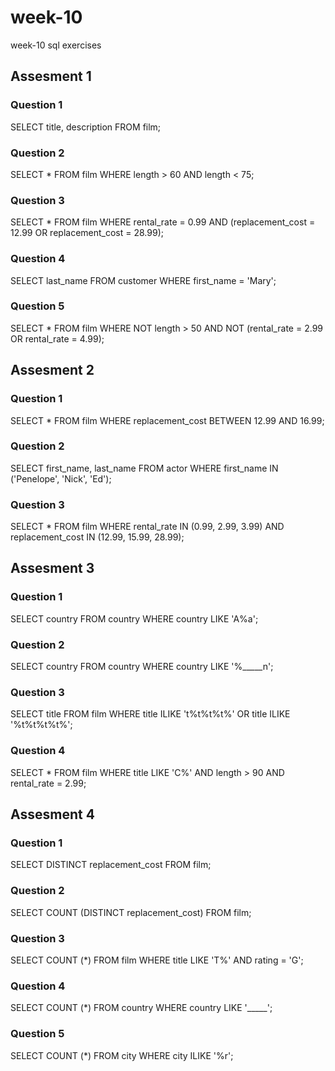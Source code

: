 # week-10
week-10 sql exercises

## Assesment 1
### Question 1
SELECT title, description FROM film;

### Question 2
SELECT * FROM film
WHERE length > 60 AND length < 75;

### Question 3
SELECT * FROM film
WHERE rental_rate = 0.99 AND (replacement_cost = 12.99 OR replacement_cost = 28.99);

### Question 4
SELECT last_name FROM customer
WHERE first_name = 'Mary';

### Question 5
SELECT * FROM film
WHERE NOT length > 50 AND NOT (rental_rate = 2.99 OR rental_rate = 4.99);

## Assesment 2
### Question 1
SELECT * FROM film
WHERE replacement_cost BETWEEN 12.99 AND 16.99;

### Question 2
SELECT first_name, last_name FROM actor
WHERE first_name IN ('Penelope', 'Nick', 'Ed');

### Question 3
SELECT * FROM film
WHERE rental_rate IN (0.99, 2.99, 3.99) AND replacement_cost IN (12.99, 15.99, 28.99);

## Assesment 3
### Question 1
SELECT country FROM country 
WHERE country LIKE 'A%a';

### Question 2
SELECT country FROM country 
WHERE country LIKE '%_____n';

### Question 3
SELECT title FROM film 
WHERE title ILIKE 't%t%t%t%' OR title ILIKE '%t%t%t%t%';

### Question 4
SELECT * FROM film
WHERE title LIKE 'C%' AND length > 90 AND rental_rate = 2.99;

## Assesment 4
### Question 1
SELECT DISTINCT replacement_cost FROM film;

### Question 2
SELECT COUNT (DISTINCT replacement_cost) FROM film;

### Question 3
SELECT COUNT (*) FROM film
WHERE title LIKE 'T%' AND rating = 'G';

### Question 4
SELECT COUNT (*) FROM country
WHERE country LIKE '_____';

### Question 5
SELECT COUNT (*) FROM city
WHERE city ILIKE '%r';

